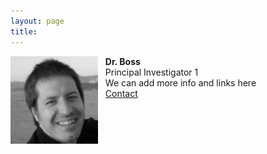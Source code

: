```yaml
---
layout: page
title:
---
```

<img alt="Dr. Boss" align="left" src="/img/Andersen.jpg" width="140" height="140"/>
&nbsp;&nbsp;&nbsp;<b>Dr. Boss</b><br>
&nbsp;&nbsp;&nbsp;Principal Investigator 1<br>
&nbsp;&nbsp;&nbsp;We can add more info and links here<br>
&nbsp;&nbsp;&nbsp;<a href="mailto:skandersen@abdn.ac.uk>">Contact
